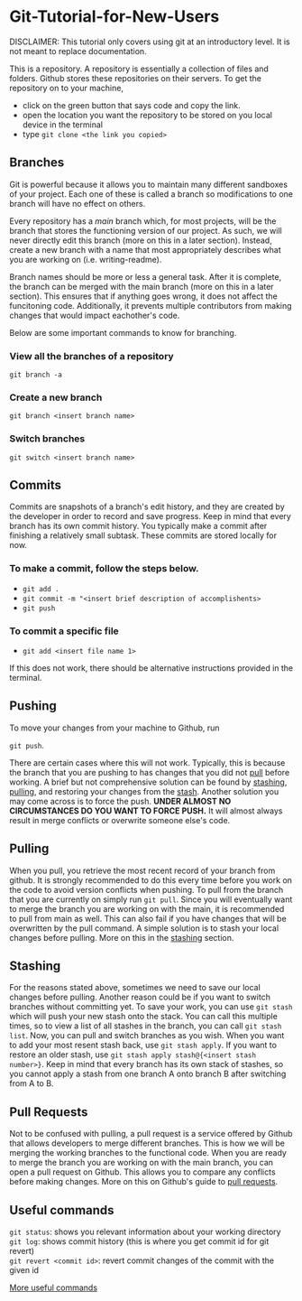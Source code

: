 # Git-Tutorial-for-New-Users

DISCLAIMER: This tutorial only covers using git at an introductory level. It is not meant to replace documentation.<br>

This is a repository. A repository is essentially a collection of files and folders. Github stores these repositories on their servers. To get the repository on to your machine, <br> 

- click on the green button that says code and copy the link.<br>
- open the location you want the repository to be stored on you local device in the terminal<br>
- type `git clone <the link you copied>`<br>

## Branches<br>

Git is powerful because it allows you to maintain many different sandboxes of your project. Each one of these is called a branch so modifications to one branch will have no effect on others.<br>

Every repository has a *main* branch which, for most projects, will be the branch that stores the functioning version of our project. As such, we will never directly edit this branch (more on this in a later section). Instead, create a new branch with a name that most appropriately describes what you are working on (i.e. writing-readme).<br>

Branch names should be more or less a general task. After it is complete, the branch can be merged with the main branch (more on this in a later section). This ensures that if anything goes wrong, it does not affect the funcitoning code. Additionally, it prevents multiple contributors from making changes that would impact eachother's code.<br>

Below are some important commands to know for branching. 

### View all the branches of a repository<br>

`git branch -a`<br>

### Create a new branch<br>

`git branch <insert branch name>`<br>

### Switch branches<br>

`git switch <insert branch name>`<br>

## Commits<br>

Commits are snapshots of a branch's edit history, and they are created by the developer in order to record and save progress. Keep in mind that every branch has its own commit history. You typically make a commit after finishing a relatively small subtask. These commits are stored locally for now.<br>

### To make a commit, follow the steps below.<br>

- `git add .`<br>
- `git commit -m "<insert brief description of accomplishents>`<br>
- `git push`<br>

### To commit a specific file<br>

- `git add <insert file name 1>`<br>

If this does not work, there should be alternative instructions provided in the terminal. 

## Pushing

To move your changes from your machine to Github, run<br>

`git push`.<br>

There are certain cases where this will not work. Typically, this is because the branch that you are pushing to has changes that you did not [pull](#pulling) before working. A brief but not comprehensive solution can be found by [stashing](#stashing), [pulling](#pulling), and restoring your changes from the [stash](#stashing). Another solution you may come across is to force the push. **UNDER ALMOST NO CIRCUMSTANCES DO YOU WANT TO FORCE PUSH.** It will almost always result in merge conflicts or overwrite someone else's code.<br>

## Pulling <br>

When you pull, you retrieve the most recent record of your branch from github. It is strongly recommended to do this every time before you work on the code to avoid version conflicts when pushing. To pull from the branch that you are currently on simply run `git pull`. Since you will eventually want to merge the branch you are working on with the main, it is recommended to pull from main as well. This can also fail if you have changes that will be overwritten by the pull command. A simple solution is to stash your local changes before pulling. More on this in the [stashing](stash) section. 

## Stashing<br>

For the reasons stated above, sometimes we need to save our local changes before pulling. Another reason could be if you want to switch branches without committing yet. To save your work, you can use `git stash` which will push your new stash onto the stack. You can call this multiple times, so to view a list of all stashes in the branch, you can call `git stash list`. Now, you can pull and switch branches as you wish. When you want to add your most resent stash back, use `git stash apply`. If you want to restore an older stash, use `git stash apply stash@{<insert stash number>}`. Keep in mind that every branch has its own stack of stashes, so you cannot apply a stash from one branch A onto branch B after switching from A to B.<br>

## Pull Requests<br>

Not to be confused with pulling, a pull request is a service offered by Github that allows developers to merge different branches. This is how we will be merging the working branches to the functional code. When you are ready to merge the branch you are working on with the main branch, you can open a pull request on Github. This allows you to compare any conflicts before making changes. More on this on Github's guide to [pull requests](https://docs.github.com/en/pull-requests).

## Useful commands<br>

`git status`: shows you relevant information about your working directory<br>
`git log`: shows commit history (this is where you get commit id for git revert)<br>
`git revert <commit id>`: revert commit changes of the commit with the given id<br>

[More useful commands](https://www.loginradius.com/blog/engineering/git-commands/)

